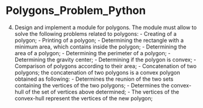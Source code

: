 # Polygons_Problem_Python
4) Design and implement a module for polygons. The module must allow to solve the following problems related to polygons: - Creating of a polygon; - Printing of a polygon; - Determining the rectangle with a minimum area, which contains inside the polygon; - Determining the area of a polygon; - Determining the perimeter of a polygon; - Determining the gravity center; - Determining if the polygon is convex; - Comparison of polygons according to their area; - Concatenation of two polygons; the concatenation of two polygons is a convex polygon obtained as following: - Determines the reunion of the two sets containing the vertices of the two polygons; - Determines the convex-hull of the set of vertices above determined; - The vertices of the convex-hull represent the vertices of the new polygon;
